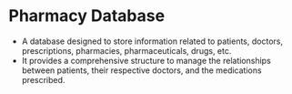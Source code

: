 # Pharmacy Database
* A database designed to store information related to patients, doctors, prescriptions, pharmacies, pharmaceuticals, drugs, etc. 
* It provides a comprehensive structure to manage the relationships between patients, their respective doctors, and the medications prescribed.
